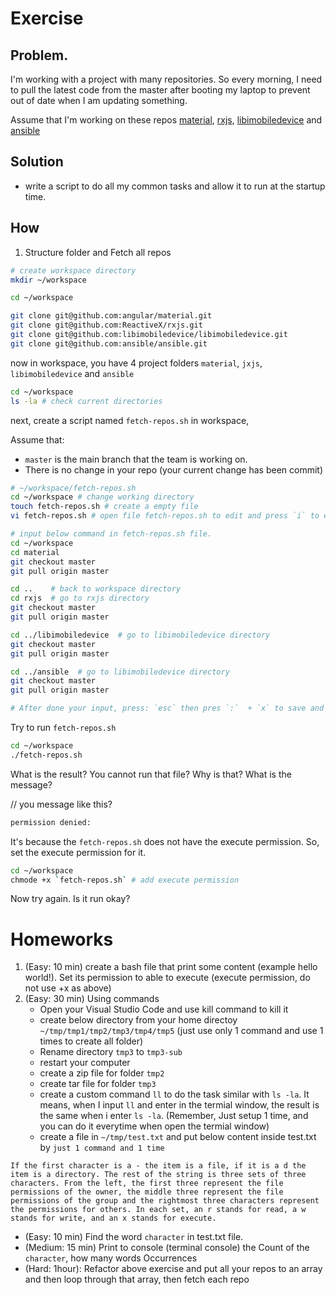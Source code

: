 # Exercise
## Problem.
I'm working with a project with many repositories. So every morning, I need to pull the latest code from the master after booting my laptop to prevent out of date when I am updating something.

Assume that I'm working on these repos [material](https://github.com/angular/material), [rxjs](https://github.com/ReactiveX/rxjs), [libimobiledevice](https://github.com/libimobiledevice/libimobiledevice) and [ansible](https://github.com/ansible/ansible)

## Solution
- write a script to do all my common tasks and allow it to run at the startup time.

## How
1. Structure folder and Fetch all repos
```sh
# create workspace directory
mkdir ~/workspace

cd ~/workspace

git clone git@github.com:angular/material.git
git clone git@github.com:ReactiveX/rxjs.git
git clone git@github.com:libimobiledevice/libimobiledevice.git
git clone git@github.com:ansible/ansible.git

```

now in workspace, you have 4 project folders `material`, `jxjs`, `libimobiledevice` and `ansible`
```sh
cd ~/workspace
ls -la # check current directories
```

next, create a script named `fetch-repos.sh` in workspace,

Assume that:
-  `master` is the main branch that the team is working on.
-  There is no change in your repo (your current change has been commit)

```sh
# ~/workspace/fetch-repos.sh
cd ~/workspace # change working directory
touch fetch-repos.sh # create a empty file
vi fetch-repos.sh # open file fetch-repos.sh to edit and press `i` to enter edit mode

# input below command in fetch-repos.sh file.
cd ~/workspace
cd material
git checkout master
git pull origin master

cd ..    # back to workspace directory
cd rxjs  # go to rxjs directory
git checkout master
git pull origin master

cd ../libimobiledevice  # go to libimobiledevice directory
git checkout master
git pull origin master

cd ../ansible  # go to libimobiledevice directory
git checkout master
git pull origin master

# After done your input, press: `esc` then pres `:`  + `x` to save and quite fetch-repos.sh file

```

Try to run `fetch-repos.sh`
```sh
cd ~/workspace
./fetch-repos.sh
```

What is the result? You cannot run that file? Why is that? What is the message?

// you message like this?
```txt
permission denied:
```

It's because the `fetch-repos.sh` does not have the execute permission. So, set the execute permission for it.
```sh
cd ~/workspace
chmode +x `fetch-repos.sh` # add execute permission
```

Now try again. Is it run okay?


# Homeworks
1. (Easy: 10 min) create a bash file that print some content (example hello world!).
   Set its permission to able to execute (execute permission, do not use +x as above)
2. (Easy: 30 min) Using commands
   - Open your Visual Studio Code and use kill command to kill it
   - create below directory from your home directoy `~/tmp/tmp1/tmp2/tmp3/tmp4/tmp5` (just use only 1 command and use 1 times to create all folder)
   - Rename directory `tmp3` to `tmp3-sub`
   - restart your computer
   - create a zip file for folder `tmp2`
   - create tar file for folder `tmp3`
   - create a custom command `ll` to do the task similar with `ls -la`. It means, when I input `ll` and enter in the termial window, the result is the same when i enter `ls -la`. (Remember, Just setup 1 time, and you can do it everytime when open the termial window)
   - create a file in `~/tmp/test.txt` and put below content inside test.txt by `just 1 command and 1 time`

  `If the first character is a - the item is a file, if it is a d the item is a directory. The rest of the string is three sets of three characters. From the left, the first three represent the file permissions of the owner, the middle three represent the file permissions of the group and the rightmost three characters represent the permissions for others. In each set, an r stands for read, a w stands for write, and an x stands for execute.`

- (Easy: 10 min) Find the word `character` in test.txt file.
- (Medium: 15 min) Print to console (terminal console) the Count of the `character`, how many words Occurrences
- (Hard: 1hour): Refactor above exercise and put all your repos to an array and then loop through that array, then fetch each repo

